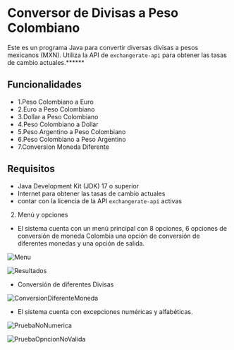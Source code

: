 # Conversor de Divisas a Peso Colombiano
Este es un programa Java para convertir diversas divisas a pesos mexicanos (MXN). Utiliza la API de `exchangerate-api` para obtener las tasas de cambio actuales.******


## Funcionalidades

- 1.Peso Colombiano a Euro
- 2.Euro a Peso Colombiano
- 3.Dollar a Peso Colombiano
- 4.Peso Colombiano a Dollar
- 5.Peso Argentino a Peso Colombiano
- 6.Peso Colombiano a Peso Argentino
- 7.Conversion Moneda Diferente

## Requisitos

- Java Development Kit (JDK) 17 o superior
- Internet para obtener las tasas de cambio actuales
- contar con la licencia de la API `exchangerate-api` activas 


2. Menú y opciones

- El sistema cuenta con un menú principal con 8 opciones, 6 opciones de conversión de moneda Colombia una opción de conversión de diferentes monedas y una opción de salida.

![Menu](https://github.com/estebantalero/Conversor-Monedas/assets/89372486/c71e427e-fcf4-4b05-8e3b-b614f9530f04)

![Resultados](https://github.com/estebantalero/Conversor-Monedas/assets/89372486/3843511a-fa37-441c-a850-8a1036e5ba8b)

- Conversión de diferentes Divisas
  
![ConversionDiferenteMoneda](https://github.com/estebantalero/Conversor-Monedas/assets/89372486/1bb76119-369d-4afc-8bd5-68e5171410ae)

- El sistema cuenta con excepciones numéricas y alfabéticas.

![PruebaNoNumerica](https://github.com/estebantalero/Conversor-Monedas/assets/89372486/de59396f-a80a-4776-9ccf-1b62efce2f06)

![PruebaOpncionNoValida](https://github.com/estebantalero/Conversor-Monedas/assets/89372486/91f1efa6-2de8-4ba1-be01-c6115f462354)


